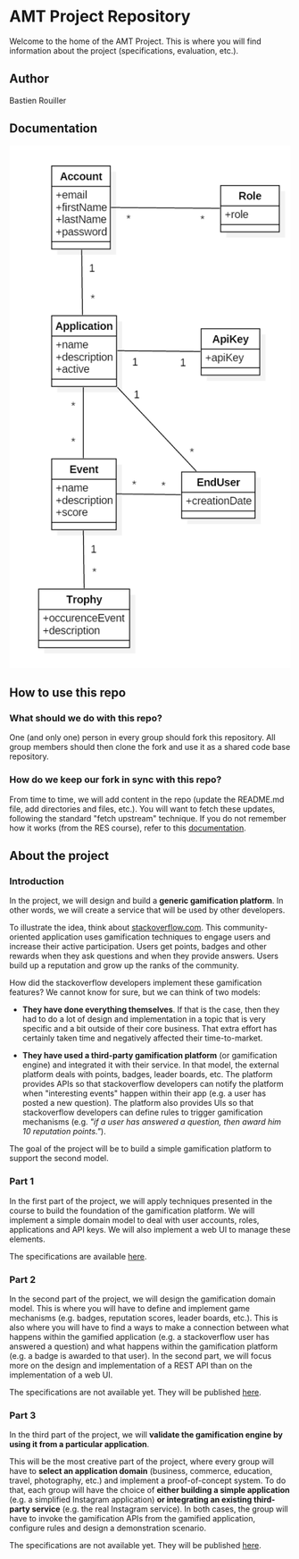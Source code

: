# AMT Project Repository

Welcome to the home of the AMT Project. This is where you will find information about the project (specifications, evaluation, etc.).

## Author

Bastien Rouiller

## Documentation

![Schéma entité](schema.png)

## How to use this repo

### What should we do with this repo?

One (and only one) person in every group should fork this repository. All group members should then clone the fork and use it as a shared code base repository.

### How do we keep our fork in sync with this repo?

From time to time, we will add content in the repo (update the README.md file, add directories and files, etc.). You will want to fetch these updates, following the standard "fetch upstream" technique. If you do not remember how it works (from the RES course), refer to this [documentation](https://help.github.com/articles/syncing-a-fork/). 


## About the project

### Introduction

In the project, we will design and build a **generic gamification platform**. In other words, we will create a service that will be used by other developers.

To illustrate the idea, think about [stackoverflow.com](http://www.stackoverflow.com). This community-oriented application uses gamification techniques to engage users and increase their active participation. Users get points, badges and other rewards when they ask questions and when they provide answers. Users build up a reputation and grow up the ranks of the community.

How did the stackoverflow developers implement these gamification features? We cannot know for sure, but we can think of two models:

* **They have done everything themselves**. If that is the case, then they had to do a lot of design and implementation in a topic that is very specific and a bit outside of their core business. That extra effort has certainly taken time and negatively affected their time-to-market.

* **They have used a third-party gamification platform** (or gamification engine) and integrated it with their service. In that model, the external platform deals with points, badges, leader boards, etc. The platform provides APIs so that stackoverflow developers can notify the platform when "interesting events" happen within their app (e.g. a user has posted a new question). The platform also provides UIs so that stackoverflow developers can define rules to trigger gamification mechanisms (e.g. *"if a user has answered a question, then award him 10 reputation points."*).

The goal of the project will be to build a simple gamification platform to support the second model.

### Part 1

In the first part of the project, we will apply techniques presented in the course to build the foundation of the gamification platform. We will implement a simple domain model to deal with user accounts, roles, applications and API keys. We will also implement a web UI to manage these elements.

The specifications are available [here](specifications/part1/).


### Part 2

In the second part of the project, we will design the gamification domain model. This is where you will have to define and implement game mechanisms (e.g. badges, reputation scores, leader boards, etc.). This is also where you will have to find a ways to make a connection between what happens within the gamified application (e.g. a stackoverflow user has answered a question) and what happens within the gamification platform (e.g. a badge is awarded to that user). In the second part, we will focus more on the design and implementation of a REST API than on the implementation of a web UI. 

The specifications are not available yet. They will be published [here](specifications/part2).


### Part 3

In the third part of the project, we will **validate the gamification engine by using it from a particular application**. 

This will be the most creative part of the project, where every group will have to **select an application domain** (business, commerce, education, travel, photography, etc.) and implement a proof-of-concept system. To do that, each group will have the choice of **either building a simple application** (e.g. a simplified Instagram application) **or integrating an existing third-party service** (e.g. the real Instagram service). In both cases, the group will have to invoke the gamification APIs from the gamified application, configure rules and design a demonstration scenario.

The specifications are not available yet. They will be published [here](specifications/part3).
